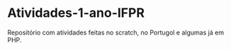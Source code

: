 # Atividades-1-ano-IFPR

Repositório com atividades feitas no scratch, no Portugol e algumas já em PHP.
